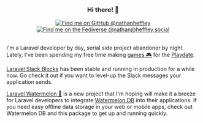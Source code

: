 <div align="center">
  <h3>Hi there! 👋</h3>
  <div>
    <a href="https://github.com/nathanheffley">
      <img src="https://img.shields.io/badge/GitHub-%40nathanheffley-blue?logo=github" alt="Find me on GitHub @nathanheffley" />
    </a>
    <a href="https://heffley.social/@nathan">
      <img src="https://img.shields.io/badge/Fediverse-%40nathan%40heffley.social-%236364ff?logo=mastodon" alt="Find me on the Fediverse @nathan@heffley.social"/>
    </a>
  </div>
</div>

<br/>

I'm a Laravel developer by day, serial side project abandoner by night. Lately, I've been spending my free time making [games 🎮](https://nathanheffley.itch.io/) for the [Playdate](https://play.date/).

[Laravel Slack Blocks](https://github.com/nathanheffley/laravel-slack-blocks) has been stable and running in production for a while now. Go check it out if you want to level-up the Slack messages your application sends.

[Laravel Watermelon 🍉](https://github.com/nathanheffley/laravel-watermelon) is a new project that I'm hoping will make it a breeze for Laravel developers to integrate [Watermelon DB](https://nozbe.github.io/WatermelonDB/) into their applications. If you need easy offline data storage in your web or mobile apps, check out Watermelon DB and this package to get up and running quickly.
